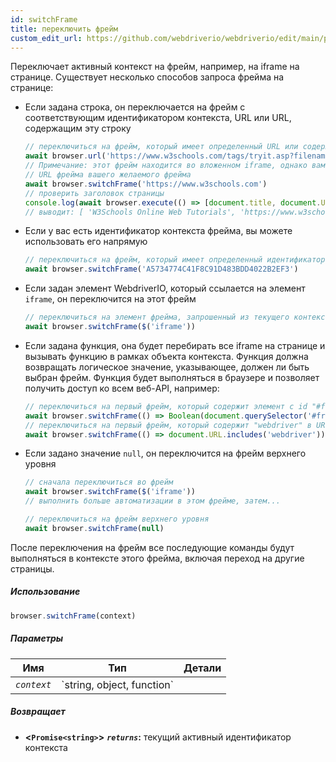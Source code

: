 ```yaml
---
id: switchFrame
title: переключить фрейм
custom_edit_url: https://github.com/webdriverio/webdriverio/edit/main/packages/webdriverio/src/commands/browser/switchFrame.ts
---
```


Переключает активный контекст на фрейм, например, на iframe на странице. Существует несколько способов запроса фрейма 
на странице:

  - Если задана строка, он переключается на фрейм с соответствующим идентификатором контекста, URL или URL, содержащим эту строку
    ```ts
    // переключиться на фрейм, который имеет определенный URL или содержит строку в URL
    await browser.url('https://www.w3schools.com/tags/tryit.asp?filename=tryhtml_iframe')
    // Примечание: этот фрейм находится во вложенном iframe, однако вам нужно только указать
    // URL фрейма вашего желаемого фрейма
    await browser.switchFrame('https://www.w3schools.com')
    // проверить заголовок страницы
    console.log(await browser.execute(() => [document.title, document.URL]))
    // выводит: [ 'W3Schools Online Web Tutorials', 'https://www.w3schools.com/' ]
    ```

  - Если у вас есть идентификатор контекста фрейма, вы можете использовать его напрямую
    ```ts
    // переключиться на фрейм, который имеет определенный идентификатор контекста
    await browser.switchFrame('A5734774C41F8C91D483BDD4022B2EF3')
    ```

  - Если задан элемент WebdriverIO, который ссылается на элемент `iframe`, он переключится на этот фрейм
    ```ts
    // переключиться на элемент фрейма, запрошенный из текущего контекста
    await browser.switchFrame($('iframe'))
    ```

  - Если задана функция, она будет перебирать все iframe на странице и вызывать функцию в рамках объекта
    контекста. Функция должна возвращать логическое значение, указывающее, должен ли быть выбран фрейм. Функция
    будет выполняться в браузере и позволяет получить доступ ко всем веб-API, например:
    ```ts
    // переключиться на первый фрейм, который содержит элемент с id "#frameContent"
    await browser.switchFrame(() => Boolean(document.querySelector('#frameContent')))
    // переключиться на первый фрейм, который содержит "webdriver" в URL
    await browser.switchFrame(() => document.URL.includes('webdriver'))
    ```

  - Если задано значение `null`, он переключится на фрейм верхнего уровня
    ```ts
    // сначала переключиться во фрейм
    await browser.switchFrame($('iframe'))
    // выполнить больше автоматизации в этом фрейме, затем...

    // переключиться на фрейм верхнего уровня
    await browser.switchFrame(null)
    ```

После переключения на фрейм все последующие команды будут выполняться в контексте этого фрейма,
включая переход на другие страницы.

##### Использование

```js
browser.switchFrame(context)
```

##### Параметры

<table>
  <thead>
    <tr>
      <th>Имя</th><th>Тип</th><th>Детали</th>
    </tr>
  </thead>
  <tbody>
    <tr>
      <td><code><var>context</var></code></td>
      <td>`string, object, function`</td>
      <td></td>
    </tr>
  </tbody>
</table>

##### Возвращает

- **&lt;`Promise<string>`&gt;**
            **<code><var>returns</var></code>:**  текущий активный идентификатор контекста